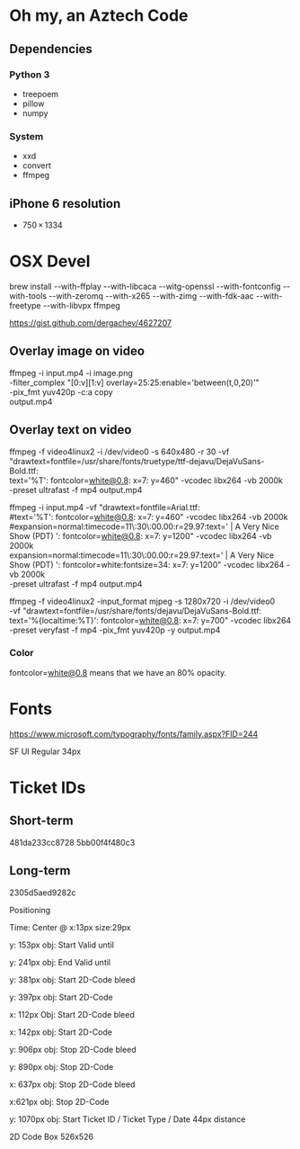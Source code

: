 # Oh my, an Aztech Code


## Dependencies

### Python 3

- treepoem
- pillow
- numpy

### System

- xxd
- convert
- ffmpeg

## iPhone 6 resolution

- 750 × 1334

# OSX Devel

brew install --with-ffplay --with-libcaca --witg-openssl --with-fontconfig --with-tools --with-zeromq --with-x265 --with-zimg --with-fdk-aac --with-freetype --with-libvpx ffmpeg

https://gist.github.com/dergachev/4627207

## Overlay image on video

ffmpeg -i input.mp4 -i image.png \
-filter_complex "[0:v][1:v] overlay=25:25:enable='between(t,0,20)'" \
-pix_fmt yuv420p -c:a copy \
output.mp4

## Overlay text on video

ffmpeg -f video4linux2 -i /dev/video0 -s 640x480 -r 30 -vf \
"drawtext=fontfile=/usr/share/fonts/truetype/ttf-dejavu/DejaVuSans-Bold.ttf: \
text='\%T': fontcolor=white@0.8: x=7: y=460" -vcodec libx264 -vb 2000k \
-preset ultrafast -f mp4 output.mp4

ffmpeg -i input.mp4 -vf "drawtext=fontfile=Arial.ttf: \
#text='\%T': fontcolor=white@0.8: x=7: y=460" -vcodec libx264 -vb 2000k \
#expansion=normal:timecode=11\\\:30\\\:00.00:r=29.97:text=' | A Very Nice Show (PDT) ': fontcolor=white@0.8: x=7: y=1200" -vcodec libx264 -vb 2000k \
expansion=normal:timecode=11\\\:30\\\:00.00:r=29.97:text=' | A Very Nice Show (PDT) ': fontcolor=white:fontsize=34: x=7: y=1200" -vcodec libx264 -vb 2000k \
-preset ultrafast -f mp4 output.mp4

ffmpeg -f video4linux2 -input_format mjpeg -s 1280x720 -i /dev/video0 \
-vf "drawtext=fontfile=/usr/share/fonts/dejavu/DejaVuSans-Bold.ttf: \
text='%{localtime\:%T}': fontcolor=white@0.8: x=7: y=700" -vcodec libx264 \
-preset veryfast -f mp4 -pix_fmt yuv420p -y output.mp4

### Color

fontcolor=white@0.8 means that we have an 80% opacity.

# Fonts

https://www.microsoft.com/typography/fonts/family.aspx?FID=244

SF UI Regular 34px

# Ticket IDs

## Short-term
481da233cc8728
5bb00f4f480c3

## Long-term
2305d5aed9282c

Positioning

Time: Center @ x:13px size:29px

y: 153px
obj: Start Valid until

y: 241px
obj: End Valid until

y: 381px
obj: Start 2D-Code bleed

y: 397px
obj: Start 2D-Code

x: 112px
Obj: Start 2D-Code bleed

x: 142px
obj: Start 2D-Code

y: 906px
obj: Stop 2D-Code bleed

y: 890px
obj: Stop 2D-Code

x: 637px
obj: Stop 2D-Code bleed

x:621px
obj: Stop 2D-Code

y: 1070px
obj: Start Ticket ID / Ticket Type / Date
44px distance

2D Code Box 526x526